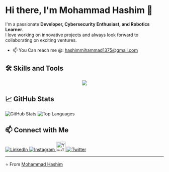 # Hi there, I'm Mohammad Hashim 👋  

I'm a passionate **Developer, Cybersecurity Enthusiast, and Robotics Learner**.  
I love working on innovative projects and always look forward to collaborating on exciting ventures.  

- 📫 You Can reach me @: [hashimmihammad1375@gmail.com](mailto:hashimmihammad1375@gmail.com)  

## 🛠️ Skills and Tools  

<p align="center">
  <a href="https://skillicons.dev">
    <img src="https://skillicons.dev/icons?i=java,cpp,c,python,flask,django,linux,flutter,react,nodejs,nextjs,mysql,html,css,js,tensorflow,pytorch,arduino,aws,azure" />
  </a>
</p>

## 📈 GitHub Stats  

<p align="left">
  <img src="https://github-readme-stats.vercel.app/api?username=mohammadhashim135&show_icons=true&hide_title=true&count_private=true&theme=radical" alt="GitHub Stats" />
  <img src="https://github-readme-stats.vercel.app/api/top-langs/?username=mohammadhashim135&layout=compact&theme=radical" alt="Top Languages" />
</p>

## 📫 Connect with Me  

<p align="left">
  <a href="https://www.linkedin.com/in/mohammad-hashim-07ab362a6">
    <img src="https://skillicons.dev/icons?i=linkedin" alt="LinkedIn" />
  </a>
  <a href="https://www.instagram.com/mohammadhashim.exe/">
    <img src="https://skillicons.dev/icons?i=instagram" alt="Instagram" />
  </a>
  <a href="https://www.youtube.com/@coderesonance">
    <img src="https://upload.wikimedia.org/wikipedia/commons/4/42/YouTube_icon_%282013-2017%29.png" alt="YouTube" width="30" />
  </a>
  <a href="https://www.twitter.com/coderesonance">
    <img src="https://skillicons.dev/icons?i=twitter" alt="Twitter" />
  </a>
</p>

---

⭐️ From [Mohammad Hashim](https://github.com/mohammadhashim135)  
